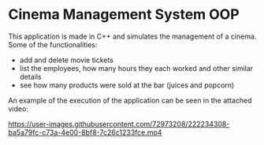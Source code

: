 # Cinema Management System OOP

This application is made in C++ and simulates the management of a cinema. Some of the functionalities:

- add and delete movie tickets
- list the employees, how many hours they each worked and other similar details
- see how many products were sold at the bar (juices and popcorn)

An example of the execution of the application can be seen in the attached video:

https://user-images.githubusercontent.com/72973208/222234308-ba5a79fc-c73a-4e00-8bf8-7c26c1233fce.mp4
